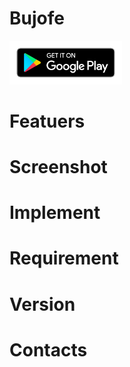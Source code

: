 # Bujofe

[<img src="https://github.com/SheldoorLin/Bujofe/blob/master/screenshot/google-play-badge.png" width="180">](https://play.google.com/store/apps/details?id=com.sheldon.bujofe)

# Featuers



# Screenshot



# Implement



# Requirement



# Version



# Contacts
